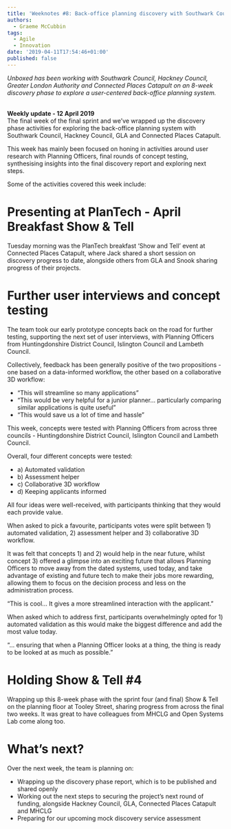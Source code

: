 ```yaml
---
title: 'Weeknotes #8: Back-office planning discovery with Southwark Council & Partners'
authors:
  - Graeme McCubbin
tags:
  - Agile
  - Innovation
date: '2019-04-11T17:54:46+01:00'
published: false
---
```

_Unboxed has been working with Southwark Council, Hackney Council, Greater London Authority and Connected Places Catapult on an 8-week discovery phase to explore a user-centered back-office planning system.<br/>_
<br/>

**Weekly update - 12 April 2019**<br/>
The final week of the final sprint and we’ve wrapped up the discovery phase activities for exploring the back-office planning system with Southwark Council, Hackney Council, GLA and Connected Places Catapult.<br/>

This week has mainly been focused on honing in activities around user research with Planning Officers, final rounds of concept testing, synthesising insights into the final discovery report and exploring next steps.<br/>

Some of the activities covered this week include:<br/>

# Presenting at PlanTech - April Breakfast Show & Tell

Tuesday morning was the PlanTech breakfast ‘Show and Tell’ event at Connected Places Catapult, where Jack shared a short session on discovery progress to date, alongside others from GLA and Snook sharing progress of their projects.<br/>



# Further user interviews and concept testing

The team took our early prototype concepts back on the road for further testing, supporting the next set of user interviews, with Planning Officers from Huntingdonshire District Council, Islington Council and Lambeth Council.<br/>

Collectively, feedback has been generally positive of the two propositions - one based on a data-informed workflow, the other based on a collaborative 3D workflow:<br/>

* “This will streamline so many applications”
* “This would be very helpful for a junior planner... particularly comparing similar applications is quite useful”
* “This would save us a lot of time and hassle”

This week, concepts were tested with Planning Officers from across three councils - Huntingdonshire District Council, Islington Council and Lambeth Council.<br/>

Overall, four different concepts were tested:<br/>

* a) Automated validation
* b) Assessment helper
* c) Collaborative 3D workflow
* d) Keeping applicants informed

All four ideas were well-received, with participants thinking that they would each provide value.<br/>

When asked to pick a favourite, participants votes were split between 1) automated validation, 2) assessment helper and 3) collaborative 3D workflow.<br/>

It was felt that concepts 1) and 2) would help in the near future, whilst concept 3) offered a glimpse into an exciting future that allows Planning Officers to move away from the dated systems, used today, and take advantage of existing and future tech to make their jobs more rewarding, allowing them to focus on the decision process and less on the administration process.<br/>

“This is cool... It gives a more streamlined interaction with the applicant.”<br/>

When asked which to address first, participants overwhelmingly opted for 1) automated validation as this would make the biggest difference and add the most value today.<br/>

“... ensuring that when a Planning Officer looks at a thing, the thing is ready to be looked at as much as possible.”<br/>

# Holding Show & Tell #4

Wrapping up this 8-week phase with the sprint four (and final) Show & Tell on the planning floor at Tooley Street, sharing progress from across the final two weeks. It was great to have colleagues from MHCLG and Open Systems Lab come along too.<br/>

# What’s next?

Over the next week, the team is planning on:

* Wrapping up the discovery phase report, which is to be published and shared openly
* Working out the next steps to securing the project’s next round of funding, alongside Hackney Council, GLA, Connected Places Catapult and MHCLG
* Preparing for our upcoming mock discovery service assessment
